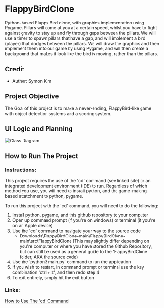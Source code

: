 # FlappyBirdClone
Python-based Flappy Bird clone, with graphics implementation using Pygame. Pillars will come at you at a certain speed, whilst you have to fight against gravity to stay up and fly through gaps between the pillars. We will use a timer to spawn pillars that have a gap, and will implement a bird (player) that dodges between the pillars. We will draw the graphics and then implement them into our game by using Pygame, and will then create a background that makes it look like the bird is moving, rather than the pillars.

## Credit
* Author: Symon Kim

## Project Objective
The Goal of this project is to make a never-ending, FlappyBird-like game with object detection systems and a scoring system.

## UI Logic and Planning
![Class Diagram](https://github.com/9704244/FlappyBirdClone/blob/main/imgs/FlappyBirdCloneUI.drawio.png?raw=true)

## How to Run The Project

### Instructions:
This project requires the use of the 'cd' command (see linked site) or an integrated development environment (IDE) to run. Regardless of which method you use, you will need to install python, and the game-making based attatchment to python, pygame.

To run this project with the 'cd' command, you will need to do the following:

1. Install python, pygame, and this github repository to your computer
2. Open up command prompt (if you're on windows) or terminal (if you're on an Apple device)
3. Use the 'cd' command to navigate your way to the source code:
   * Downloads\FlappyBirdClone-main\FlappyBirdClone-main\src\FlappyBirdClone (This may slightly differ depending on you're computer or where you have stored the Github Repository, but can still be used as a general guide to the 'FlappyBirdClone folder, AKA the source code)
4. Use the 'python3 main.py' command to run the application
5. If you wish to restart, in command prompt or terminal use the key combination 'ctrl + z', and then redo step 4
6. To exit entirely, simply hit the exit button

### Links:
[How to Use The 'cd' Command](https://www.shiksha.com/online-courses/articles/how-to-change-directory-in-cmd/#:~:text=To%20change%20the%20directory%20in,%E2%80%9Ccd%20C%3ANewDirectory.%E2%80%9D)
